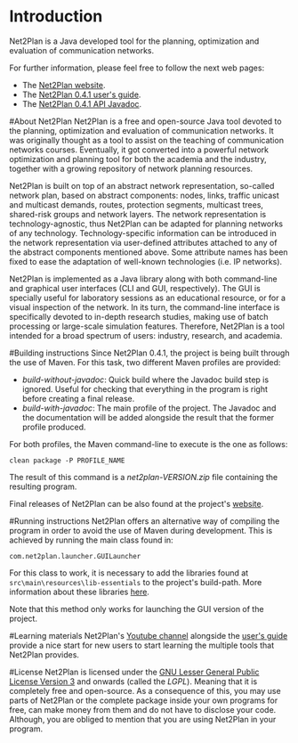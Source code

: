 # Introduction
Net2Plan is a Java developed tool for the planning, optimization and evaluation of communication networks.

For further information, please feel free to follow the next web pages:
* The [Net2Plan website](www.net2plan.com).
* The [Net2Plan 0.4.1 user's guide](http://net2plan.com/documentation/current/help/usersGuide.pdf).
* The [Net2Plan 0.4.1 API Javadoc](http://net2plan.com/documentation/current/javadoc/api/index.html).

#About Net2Plan
Net2Plan is a free and open-source Java tool devoted to the planning, optimization and evaluation of communication networks. It was originally thought as a tool to assist on the teaching of communication networks courses. Eventually, it got converted into a powerful network optimization and planning tool for both the academia and the industry, together with a growing repository of network planning resources.

Net2Plan is built on top of an abstract network representation, so-called network plan, based on abstract components: nodes, links, traffic unicast and multicast demands, routes, protection segments, multicast trees, shared-risk groups and network layers. The network representation is technology-agnostic, thus Net2Plan can be adapted for planning networks of any technology. Technology-specific information can be introduced in the network representation via user-defined attributes attached to any of the abstract components mentioned above. Some attribute names has been fixed to ease the adaptation of well-known technologies (i.e. IP networks).

Net2Plan is implemented as a Java library along with both command-line and graphical user interfaces (CLI and GUI, respectively). The GUI is specially useful for laboratory sessions as an educational resource, or for a visual inspection of the network. In its turn, the command-line interface is specifically devoted to in-depth research studies, making use of batch processing or large-scale simulation features. Therefore, Net2Plan is a tool intended for a broad spectrum of users: industry, research, and academia.

#Building instructions
Since Net2Plan 0.4.1, the project is being built through the use of Maven. For this task, two different Maven profiles are provided:
* _build-without-javadoc_: Quick build where the Javadoc build step is ignored. Useful for checking that everything in the program is right before creating a final release. 
* _build-with-javadoc_: The main profile of the project. The Javadoc and the documentation will be added alongside the result that the former profile produced.

For both profiles, the Maven command-line to execute is the one as follows:

`clean package -P PROFILE_NAME`

The result of this command is a _net2plan-VERSION.zip_ file containing the resulting program.

Final releases of Net2Plan can be also found at the project's [website](http://net2plan.com/download.php).

#Running instructions
Net2Plan offers an alternative way of compiling the program in order to avoid the use of Maven during development. This is achieved by running the main class found in:

`com.net2plan.launcher.GUILauncher`

For this class to work, it is necessary to add the libraries found at `src\main\resources\lib-essentials` to the project's build-path. More information about these libraries [here](http://net2plan.com/license.php).

Note that this method only works for launching the GUI version of the project.

#Learning materials
Net2Plan's [Youtube channel](https://www.youtube.com/channel/UCCgkr1wlMlO221yhFGmWZUg) alongside the [user's guide](http://net2plan.com/documentation/current/help/usersGuide.pdf) provide a nice start for new users to start learning the multiple tools that Net2Plan provides. 

#License
Net2Plan is licensed under the [GNU Lesser General Public License Version 3](http://www.gnu.org/licenses/lgpl.html) and onwards (called the _LGPL_). Meaning that it is completely free and open-source. As a consequence of this, you may use parts of Net2Plan or the complete package inside your own programs for free, can make money from them and do not have to disclose your code. Although, you are obliged to mention that you are using Net2Plan in your program.